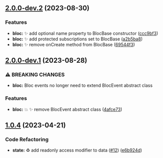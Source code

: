 ## [2.0.0-dev.2](https://github.com/jacobtipp/bloc-state/compare/bloc-v2.0.0-dev.1...bloc-v2.0.0-dev.2) (2023-08-30)


### Features

* **bloc:** ✨ add optional name property to BlocBase constructor ([ccc9bf3](https://github.com/jacobtipp/bloc-state/commit/ccc9bf321f671559257c9a137effa217c942b913))
* **bloc:** ✨ add protected subscriptions set to BlocBase ([a2b5ba8](https://github.com/jacobtipp/bloc-state/commit/a2b5ba834a98d97740cec0ef93956e9a1227216d))
* **bloc:** ✨ remove onCreate method from BlocBase ([69544f3](https://github.com/jacobtipp/bloc-state/commit/69544f37007c87692108a1eead94a4c4ec3916cb))

## [2.0.0-dev.1](https://github.com/jacobtipp/bloc-state/compare/bloc-v1.0.4...bloc-v2.0.0-dev.1) (2023-08-28)


### ⚠ BREAKING CHANGES

* **bloc:** Bloc events no longer need to extend BlocEvent abstract class

### Features

* **bloc:** 💥 ✨ remove BlocEvent abstract class ([4afce73](https://github.com/jacobtipp/bloc-state/commit/4afce7365cdf1e7f095ec1d032bd79aae50a6a55))

## [1.0.4](https://github.com/jacobtipp/bloc-state/compare/bloc-v1.0.3...bloc-v1.0.4) (2023-04-21)


### Code Refactoring

* **state:** ♻️ add readonly access modifier to data ([#12](https://github.com/jacobtipp/bloc-state/issues/12)) ([e6b924d](https://github.com/jacobtipp/bloc-state/commit/e6b924dc4d8c9727c3faa613d77e753f3c678932))
